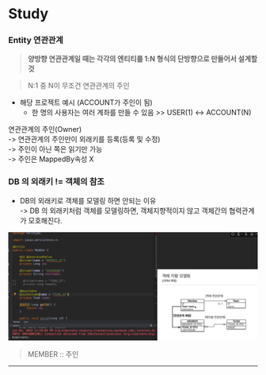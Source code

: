 # Study


### Entity 연관관계
> <strong> 양방향 연관관계일 때는 각각의 엔티티를 1:N 형식의 단방향으로 만들어서 설계할 것</strong> 

> N:1 중 N이 무조건 연관관계의 주인
- 해당 프로젝트 예시 (ACCOUNT가 주인이 됨)
  - 한 명의 사용자는 여러 계좌를 만들 수 있음 >> USER(1) <-> ACCOUNT(N)

연관관계의 주인(Owner) <br>
-> 연관관계의 주인만이 외래키를 등록(등록 및 수정) <br>
-> 주인이 아닌 쪽은 읽기만 가능 <br>
-> 주인은 MappedBy속성 X 

### DB 의 외래키 != 객체의 참조 
- DB의 외래키로 객체를 모델링 하면 안되는 이유   
-> DB 의 외래키처럼 객체를 모델링하면, 객체지향적이지 않고 객체간의 협력관계가 모호해진다.

![img.png](img.png)

> MEMBER :: 주인
---

